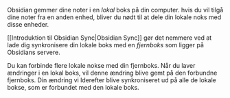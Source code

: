 Obsidian gemmer dine noter i en _lokal_ boks på din computer. hvis du vil tilgå dine noter fra en anden enhed, bliver du nødt til at dele din lokale noks med disse enheder.

[[Introduktion til Obsidian Sync|Obsidian Sync]] gør det nemmere ved at lade dig synkronisere din lokale boks med en _fjernboks_ som ligger på Obsidians servere.

Du kan forbinde flere lokale nokse med din fjernboks. Når du laver ændringer i en lokal boks, vil denne ændring blive gemt på den forbundne fjernboks. Din ændring vi lderefter blive synkroniseret ud på alle de lokale bokse, som er forbundet med den lokale boks.
